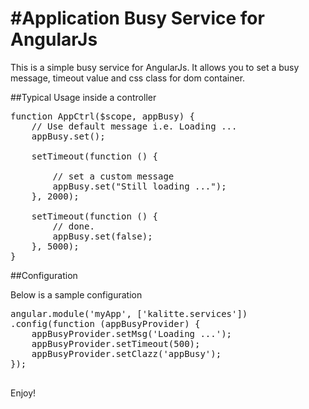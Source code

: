 #Application Busy Service for AngularJs
===============
This is a simple busy service for AngularJs. It allows you to set a busy message, timeout value and css class for dom container.

##Typical Usage inside a controller
<pre>
function AppCtrl($scope, appBusy) {
    // Use default message i.e. Loading ...
    appBusy.set();

    setTimeout(function () {

        // set a custom message
        appBusy.set("Still loading ...");
    }, 2000);

    setTimeout(function () {
        // done.
        appBusy.set(false);
    }, 5000);
}
</pre>

##Configuration

Below is a sample configuration
<pre>
angular.module('myApp', ['kalitte.services'])
.config(function (appBusyProvider) {
    appBusyProvider.setMsg('Loading ...');
    appBusyProvider.setTimeout(500);
    appBusyProvider.setClazz('appBusy');
});

</pre>
Enjoy!

